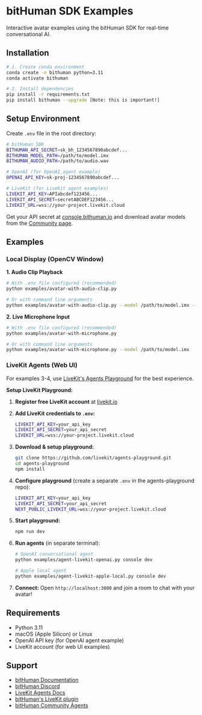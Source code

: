 # bitHuman SDK Examples

Interactive avatar examples using the bitHuman SDK for real-time conversational AI.

## Installation

```bash
# 1. Create conda environment
conda create -n bithuman python=3.11
conda activate bithuman

# 2. Install dependencies
pip install -r requirements.txt
pip install bithuman --upgrade [Note: this is important!]
```

## Setup Environment

Create `.env` file in the root directory:
```bash
# bitHuman SDK
BITHUMAN_API_SECRET=sk_bh_1234567890abcdef...
BITHUMAN_MODEL_PATH=/path/to/model.imx
BITHUMAN_AUDIO_PATH=/path/to/audio.wav

# OpenAI (for OpenAI agent example)
OPENAI_API_KEY=sk-proj-1234567890abcdef...

# LiveKit (for LiveKit agent examples)
LIVEKIT_API_KEY=APIabcdef123456...
LIVEKIT_API_SECRET=secretABCDEF123456...
LIVEKIT_URL=wss://your-project.livekit.cloud
```

Get your API secret at <a href="https://console.bithuman.io" target="_blank">console.bithuman.io</a> and download avatar models from the <a href="https://console.bithuman.io/#community" target="_blank">Community page</a>.

## Examples

### Local Display (OpenCV Window)

**1. Audio Clip Playback**
```bash
# With .env file configured (recommended)
python examples/avatar-with-audio-clip.py

# Or with command line arguments
python examples/avatar-with-audio-clip.py --model /path/to/model.imx --audio-file /path/to/audio.wav
```

**2. Live Microphone Input**
```bash
# With .env file configured (recommended)
python examples/avatar-with-microphone.py

# Or with command line arguments
python examples/avatar-with-microphone.py --model /path/to/model.imx
```

### LiveKit Agents (Web UI)

For examples 3-4, use <a href="https://github.com/livekit/agents-playground/" target="_blank">LiveKit's Agents Playground</a> for the best experience.

**Setup LiveKit Playground:**

1. **Register free LiveKit account** at <a href="https://livekit.io" target="_blank">livekit.io</a>

2. **Add LiveKit credentials to `.env`:**
   ```bash
   LIVEKIT_API_KEY=your_api_key
   LIVEKIT_API_SECRET=your_api_secret
   LIVEKIT_URL=wss://your-project.livekit.cloud
   ```

3. **Download & setup playground:**
   ```bash
   git clone https://github.com/livekit/agents-playground.git
   cd agents-playground
   npm install
   ```

4. **Configure playground** (create a separate `.env` in the agents-playground repo):
   ```bash
   LIVEKIT_API_KEY=your_api_key
   LIVEKIT_API_SECRET=your_api_secret
   NEXT_PUBLIC_LIVEKIT_URL=wss://your-project.livekit.cloud
   ```

5. **Start playground:**
   ```bash
   npm run dev
   ```

6. **Run agents** (in separate terminal):
   ```bash
   # OpenAI conversational agent
   python examples/agent-livekit-openai.py console dev
   
   # Apple local agent
   python examples/agent-livekit-apple-local.py console dev
   ```

7. **Connect:** Open `http://localhost:3000` and join a room to chat with your avatar!

## Requirements

- Python 3.11
- macOS (Apple Silicon) or Linux
- OpenAI API key (for OpenAI agent example)
- LiveKit account (for web UI examples)

## Support
- <a href="https://docs.bithuman.io" target="_blank">bitHuman Documentation</a>
- <a href="https://discord.gg/yM7wRRqu" target="_blank">bitHuman Discord</a>
- <a href="https://docs.livekit.io/agents" target="_blank">LiveKit Agents Docs</a>
- <a href="https://docs.livekit.io/agents/integrations/avatar/bithuman/" target="_blank">bitHuman's LiveKit plugin</a>
- <a href="https://console.bithuman.io/#community" target="_blank">bitHuman Community Agents</a>
